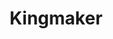 ---
title: "Kingmaker"
summary: "British indie rock group from Kingston upon Hull, formed in 1990 by ex-Tombstone Graffiti members Loz Hardy and Myles Howell , along with ex-puppeteer John Andrew . Reformed by Myles Howell and John Andrew to play live shows in 2010 sans lead singer and guitar player Loz Hardy, substituting a new lead vocalist, an additional guitar player, and a keyboard player."
image: "kingmaker.jpg"
apple_music_artist_url: "https://music.apple.com/gb/artist/kingmaker/18423451"
wikipedia_url: "https://en.wikipedia.org/wiki/Kingmaker_(band)"
---